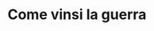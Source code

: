 ---
layout: post
title: Come vinsi la guerra
director: Buster Keaton
year: 1926
cover: https://images.mubicdn.net/images/film/12/cache-47268-1553090423/image-w1280.jpg
imdb_id: tt0017925
---